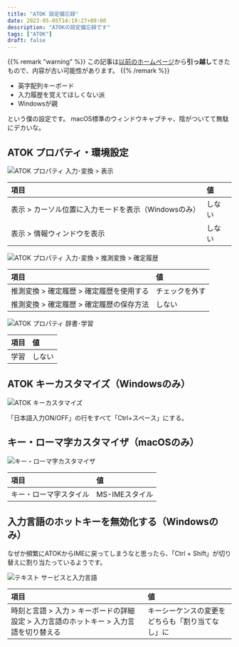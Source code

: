 ```yaml
---
title: "ATOK 設定備忘録"
date: 2023-05-05T14:19:27+09:00
description: "ATOKの設定備忘録です"
tags: ["ATOK"]
draft: false
---
```


{{% remark "warning" %}}
この記事は[以前のホームページ](https://github.com/kakudo415/kakudokentaro.com)から**引っ越し**てきたもので、内容が古い可能性があります。
{{% /remark %}}

- 英字配列キーボード
- 入力履歴を覚えてほしくない派
- Windowsが親

という僕の設定です。
macOS標準のウィンドウキャプチャ、陰がついてて無駄にデカいな。

## ATOK プロパティ・環境設定

![ATOK プロパティ 入力･変換 > 表示](../atok-property.png)

| 項目                                                 | 値     |
| :--------------------------------------------------- | :----- |
| 表示 > カーソル位置に入力モードを表示（Windowsのみ） | しない |
| 表示 > 情報ウィンドウを表示                          | しない |

![ATOK プロパティ 入力･変換 > 推測変換 > 確定履歴](../return-history.png)

| 項目                                      | 値             |
| :---------------------------------------- | :------------- |
| 推測変換 > 確定履歴 > 確定履歴を使用する  | チェックを外す |
| 推測変換 > 確定履歴 >  確定履歴の保存方法 | しない         |

![ATOK プロパティ 辞書･学習](../history.png)

| 項目 | 値     |
| :--- | :----- |
| 学習 | しない |

## ATOK キーカスタマイズ（Windowsのみ）

![ATOK キーカスタマイズ](../key-customizer-windows.png)

「日本語入力ON/OFF」の行をすべて「Ctrl+スペース」にする。

## キー・ローマ字カスタマイザ（macOSのみ）

![キー・ローマ字カスタマイザ](../key-customizer.png)

| 項目                   | 値             |
| :--------------------- | :------------- |
| キー・ローマ字スタイル | MS-IMEスタイル |

## 入力言語のホットキーを無効化する（Windowsのみ）

なぜか頻繁にATOKからIMEに戻ってしまうなと思ったら、「Ctrl + Shift」が切り替えに割り当たっているようです。

![テキスト サービスと入力言語](../input-hotkey.png)

| 項目                                                                                   | 値                                               |
| :------------------------------------------------------------------------------------- | :----------------------------------------------- |
| 時刻と言語 > 入力 > キーボードの詳細設定 > 入力言語のホットキー > 入力言語を切り替える | キーシーケンスの変更をどちらも「割り当てなし」に |
